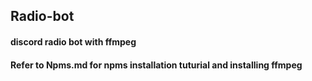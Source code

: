 ## Radio-bot

#### discord radio bot with ffmpeg

#### Refer to Npms.md for npms installation tuturial and installing ffmpeg
